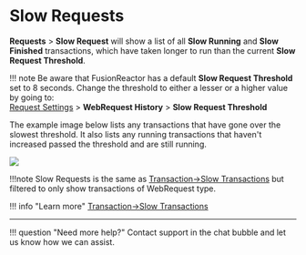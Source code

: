 # Slow Requests

**Requests** &gt; **Slow Request** will show a list of all **Slow
Running** and **Slow Finished** transactions, which have taken longer to
run than the current **Slow Request Threshold**.

!!! note
Be aware that FusionReactor has a default **Slow Request Threshold** set to 8 seconds. Change the threshold to either a lesser or a higher value by going to: <br> [Request Settings](Settings.md) &gt; **WebRequest History** &gt; **Slow Request Threshold**  


The example image below lists any transactions that have gone over the slowest threshold. It also lists any running transactions that haven't increased passed the threshold and are still running.

![](/frdocs/attachments/245549896/245549980.png)

!!!note
    Slow Requests is the same as [Transaction->Slow Transactions](../Transactions/Slow-Transactions.md) but filtered to only show transactions of WebRequest type.

!!! info "Learn more"
    [Transaction->Slow Transactions](../Transactions/Slow-Transactions.md)

___

!!! question "Need more help?"
    Contact support in the chat bubble and let us know how we can assist.
